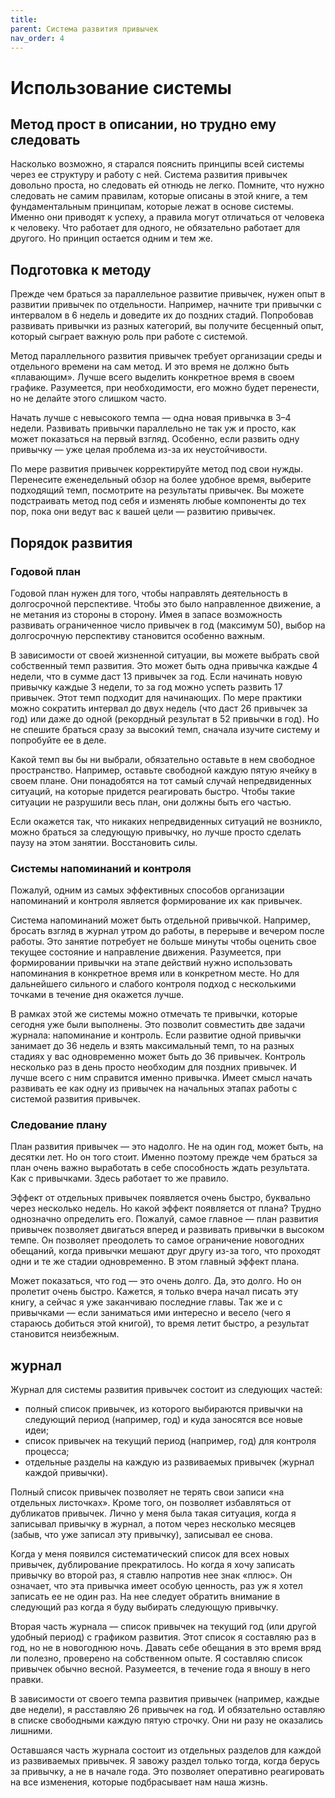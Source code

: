 ```yaml
---
title: 
parent: Система развития привычек
nav_order: 4
---
```


# Использование системы

## Метод прост в описании, но трудно ему следовать

Насколько возможно, я старался пояснить принципы всей системы через ее
структуру и работу с ней. Система развития привычек довольно проста,
но следовать ей отнюдь не легко. Помните, что нужно следовать не самим
правилам, которые описаны в этой книге, а тем фундаментальным
принципам, которые лежат в основе системы. Именно они приводят к
успеху, а правила могут отличаться от человека к человеку. Что
работает для одного, не обязательно работает для другого. Но принцип
остается одним и тем же.

## Подготовка к методу

Прежде чем браться за параллельное развитие привычек, нужен опыт в
развитии привычек по отдельности. Например, начните три привычки с
интервалом в 6 недель и доведите их до поздних стадий. Попробовав
развивать привычки из разных категорий, вы получите бесценный опыт,
который сыграет важную роль при работе с системой.

Метод параллельного развития привычек требует организации среды и
отдельного времени на сам метод. И это время не должно быть
«плавающим». Лучше всего выделить конкретное время в своем
графике. Разумеется, при необходимости, его можно будет перенести, но
не делайте этого слишком часто.

Начать лучше с невысокого темпа — одна новая привычка в 3–4
недели. Развивать привычки параллельно не так уж и просто, как может
показаться на первый взгляд. Особенно, если развить одну привычку —
уже целая проблема из-за их неустойчивости.

По мере развития привычек корректируйте метод под свои
нужды. Перенесите еженедельный обзор на более удобное время, выберите
подходящий темп, посмотрите на результаты привычек. Вы можете
подстраивать метод под себя и изменять любые компоненты до тех пор,
пока они ведут вас к вашей цели — развитию привычек.

## Порядок развития

### Годовой план

Годовой план нужен для того, чтобы направлять деятельность в
долгосрочной перспективе. Чтобы это было направленное движение, а не
метания из стороны в сторону. Имея в запасе возможность развивать
ограниченное число привычек в год (максимум 50), выбор на долгосрочную
перспективу становится особенно важным.

В зависимости от своей жизненной ситуации, вы можете выбрать свой
собственный темп развития. Это может быть одна привычка каждые 4
недели, что в сумме даст 13 привычек за год. Если начинать новую
привычку каждые 3 недели, то за год можно успеть развить 17
привычек. Этот темп подходит для начинающих. По мере практики можно
сократить интервал до двух недель (что даст 26 привычек за год) или
даже до одной (рекордный результат в 52 привычки в год). Но не спешите
браться сразу за высокий темп, сначала изучите систему и попробуйте ее
в деле.

Какой темп вы бы ни выбрали, обязательно оставьте в нем свободное
пространство. Например, оставьте свободной каждую пятую ячейку в своем
плане. Они понадобятся на тот самый случай непредвиденных ситуаций, на
которые придется реагировать быстро. Чтобы такие ситуации не разрушили
весь план, они должны быть его частью.

Если окажется так, что никаких непредвиденных ситуаций не возникло,
можно браться за следующую привычку, но лучше просто сделать паузу на
этом занятии. Восстановить силы.

### Системы напоминаний и контроля

Пожалуй, одним из самых эффективных способов организации напоминаний и
контроля является формирование их как привычек.

Система напоминаний может быть отдельной привычкой. Например, бросать
взгляд в журнал утром до работы, в перерыве и вечером после
работы. Это занятие потребует не больше минуты чтобы оценить свое
текущее состояние и направление движения. Разумеется, при формировании
привычки на этапе действий нужно использовать напоминания в конкретное
время или в конкретном месте. Но для дальнейшего сильного и слабого
контроля подход с несколькими точками в течение дня окажется лучше.

В рамках этой же системы можно отмечать те привычки, которые сегодня
уже были выполнены. Это позволит совместить две задачи журнала:
напоминание и контроль. Если развитие одной привычки занимает до 36
недель и взять максимальный темп, то на разных стадиях у вас
одновременно может быть до 36 привычек. Контроль несколько раз в день
просто необходим для поздних привычек. И лучше всего с ним справится
именно привычка. Имеет смысл начать развивать ее как одну из привычек
на начальных этапах работы с системой развития привычек.

### Следование плану

План развития привычек — это надолго. Не на один год, может быть, на
десятки лет. Но он того стоит. Именно поэтому прежде чем браться за
план очень важно выработать в себе способность ждать результата. Как с
привычками. Здесь работает то же правило.

Эффект от отдельных привычек появляется очень быстро, буквально через
несколько недель. Но какой эффект появляется от плана? Трудно
однозначно определить его. Пожалуй, самое главное — план развития
привычек позволяет двигаться вперед и развивать привычки в высоком
темпе. Он позволяет преодолеть то самое ограничение новогодних
обещаний, когда привычки мешают друг другу из-за того, что проходят
одни и те же стадии одновременно. В этом главный эффект плана.

Может показаться, что год — это очень долго. Да, это долго. Но он
пролетит очень быстро. Кажется, я только вчера начал писать эту книгу,
а сейчас я уже заканчиваю последние главы. Так же и с привычками —
если заниматься ими интересно и весело (чего я стараюсь добиться этой
книгой), то время летит быстро, а результат становится неизбежным.

## журнал

Журнал для системы развития привычек состоит из следующих частей:
- полный список привычек, из которого выбираются привычки на следующий
  период (например, год) и куда заносятся все новые идеи;
- список привычек на текущий период (например, год) для контроля
  процесса;
- отдельные разделы на каждую из развиваемых привычек (журнал каждой
  привычки).

Полный список привычек позволяет не терять свои записи «на отдельных
листочках». Кроме того, он позволяет избавляться от дубликатов
привычек. Лично у меня была такая ситуация, когда я записывал привычку
в журнал, а потом через несколько месяцев (забыв, что уже записал эту
привычку), записывал ее снова.

Когда у меня появился систематический список для всех новых привычек,
дублирование прекратилось. Но когда я хочу записать привычку во второй
раз, я ставлю напротив нее знак «плюс». Он означает, что эта привычка
имеет особую ценность, раз уж я хотел записать ее не один раз. На нее
следует обратить внимание в следующий раз когда я буду выбирать
следующую привычку.

Вторая часть журнала — список привычек на текущий год (или другой
удобный период) с графиком развития. Этот список я составляю раз в
год, но не в новогоднюю ночь. Давать себе обещания в это время вряд ли
полезно, проверено на собственном опыте. Я составляю список привычек
обычно весной. Разумеется, в течение года я вношу в него правки.

В зависимости от своего темпа развития привычек (например, каждые две
недели), я расставляю 26 привычек на год. И обязательно оставляю в
списке свободными каждую пятую строчку. Они ни разу не оказались
лишними.

Оставшаяся часть журнала состоит из отдельных разделов для каждой из
развиваемых привычек. Я завожу раздел только тогда, когда берусь за
привычку, а не в начале года. Это позволяет оперативно реагировать на
все изменения, которые подбрасывает нам наша жизнь.
